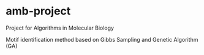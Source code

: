 # amb-project
Project for Algorithms in Molecular Biology

Motif identification method based on Gibbs Sampling and Genetic Algorithm (GA)
